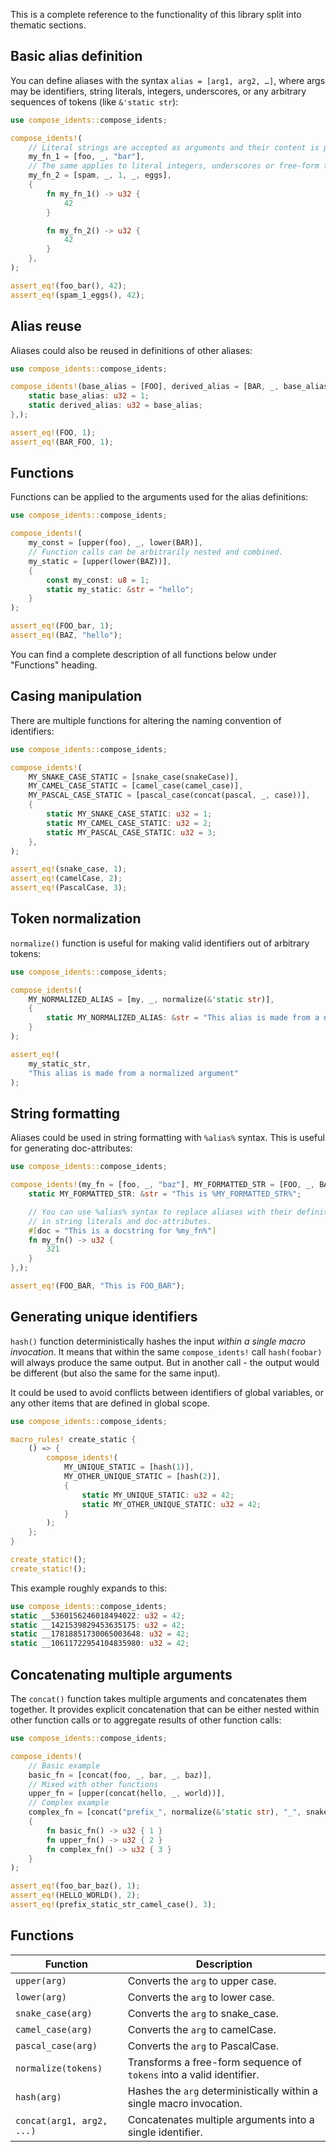 This is a complete reference to the functionality of this library split into thematic sections.

## Basic alias definition

You can define aliases with the syntax `alias = [arg1, arg2, …]`, where args may be identifiers, string literals,
integers, underscores, or any arbitrary sequences of tokens (like `&'static str`):
```rust
use compose_idents::compose_idents;

compose_idents!(
    // Literal strings are accepted as arguments and their content is parsed.
    my_fn_1 = [foo, _, "bar"],
    // The same applies to literal integers, underscores or free-form token sequences.
    my_fn_2 = [spam, _, 1, _, eggs],
    {
        fn my_fn_1() -> u32 {
            42
        }

        fn my_fn_2() -> u32 {
            42
        }
    },
);

assert_eq!(foo_bar(), 42);
assert_eq!(spam_1_eggs(), 42);
```

## Alias reuse

Aliases could also be reused in definitions of other aliases:
```rust
use compose_idents::compose_idents;

compose_idents!(base_alias = [FOO], derived_alias = [BAR, _, base_alias], {
    static base_alias: u32 = 1;
    static derived_alias: u32 = base_alias;
},);

assert_eq!(FOO, 1);
assert_eq!(BAR_FOO, 1);
```

## Functions

Functions can be applied to the arguments used for the alias definitions:
```rust
use compose_idents::compose_idents;

compose_idents!(
    my_const = [upper(foo), _, lower(BAR)],
    // Function calls can be arbitrarily nested and combined.
    my_static = [upper(lower(BAZ))],
    {
        const my_const: u8 = 1;
        static my_static: &str = "hello";
    }
);

assert_eq!(FOO_bar, 1);
assert_eq!(BAZ, "hello");
```

You can find a complete description of all functions below under "Functions" heading.

## Casing manipulation

There are multiple functions for altering the naming convention of identifiers:
```rust
use compose_idents::compose_idents;

compose_idents!(
    MY_SNAKE_CASE_STATIC = [snake_case(snakeCase)],
    MY_CAMEL_CASE_STATIC = [camel_case(camel_case)],
    MY_PASCAL_CASE_STATIC = [pascal_case(concat(pascal, _, case))],
    {
        static MY_SNAKE_CASE_STATIC: u32 = 1;
        static MY_CAMEL_CASE_STATIC: u32 = 2;
        static MY_PASCAL_CASE_STATIC: u32 = 3;
    },
);

assert_eq!(snake_case, 1);
assert_eq!(camelCase, 2);
assert_eq!(PascalCase, 3);
```

## Token normalization

`normalize()` function is useful for making valid identifiers out of arbitrary tokens:
```rust
use compose_idents::compose_idents;

compose_idents!(
    MY_NORMALIZED_ALIAS = [my, _, normalize(&'static str)],
    {
        static MY_NORMALIZED_ALIAS: &str = "This alias is made from a normalized argument";
    }
);

assert_eq!(
    my_static_str,
    "This alias is made from a normalized argument"
);
```

## String formatting

Aliases could be used in string formatting with `%alias%` syntax. This is useful for generating doc-attributes:
```rust
use compose_idents::compose_idents;

compose_idents!(my_fn = [foo, _, "baz"], MY_FORMATTED_STR = [FOO, _, BAR], {
    static MY_FORMATTED_STR: &str = "This is %MY_FORMATTED_STR%";

    // You can use %alias% syntax to replace aliases with their definitions
    // in string literals and doc-attributes.
    #[doc = "This is a docstring for %my_fn%"]
    fn my_fn() -> u32 {
        321
    }
},);

assert_eq!(FOO_BAR, "This is FOO_BAR");
```

## Generating unique identifiers

`hash()` function deterministically hashes the input _within a single macro invocation_. It means that within the same
`compose_idents!` call `hash(foobar)` will always produce the same output. But in another call - the output would be
different (but also the same for the same input).

It could be used to avoid conflicts between identifiers of global variables, or any other items that are defined in
global scope.

```rust
use compose_idents::compose_idents;

macro_rules! create_static {
    () => {
        compose_idents!(
            MY_UNIQUE_STATIC = [hash(1)],
            MY_OTHER_UNIQUE_STATIC = [hash(2)],
            {
                static MY_UNIQUE_STATIC: u32 = 42;
                static MY_OTHER_UNIQUE_STATIC: u32 = 42;
            }
        );
    };
}

create_static!();
create_static!();
```

This example roughly expands to this:
```rust
use compose_idents::compose_idents;
static __5360156246018494022: u32 = 42;
static __1421539829453635175: u32 = 42;
static __17818851730065003648: u32 = 42;
static __10611722954104835980: u32 = 42;
```

## Concatenating multiple arguments

The `concat()` function takes multiple arguments and concatenates them together. It provides explicit concatenation
that can be either nested within other function calls or to aggregate results of other function calls:

```rust
use compose_idents::compose_idents;

compose_idents!(
    // Basic example
    basic_fn = [concat(foo, _, bar, _, baz)],
    // Mixed with other functions
    upper_fn = [upper(concat(hello, _, world))],
    // Complex example
    complex_fn = [concat("prefix_", normalize(&'static str), "_", snake_case(CamelCase))],
    {
        fn basic_fn() -> u32 { 1 }
        fn upper_fn() -> u32 { 2 }
        fn complex_fn() -> u32 { 3 }
    }
);

assert_eq!(foo_bar_baz(), 1);
assert_eq!(HELLO_WORLD(), 2);
assert_eq!(prefix_static_str_camel_case(), 3);
```

## Functions

| Function                  | Description                                                          |
|---------------------------|----------------------------------------------------------------------|
| `upper(arg)`              | Converts the `arg` to upper case.                                    |
| `lower(arg)`              | Converts the `arg` to lower case.                                    |
| `snake_case(arg)`         | Converts the `arg` to snake_case.                                    |
| `camel_case(arg)`         | Converts the `arg` to camelCase.                                     |
| `pascal_case(arg)`        | Converts the `arg` to PascalCase.                                    |
| `normalize(tokens)`       | Transforms a free-form sequence of `tokens` into a valid identifier. |
| `hash(arg)`               | Hashes the `arg` deterministically within a single macro invocation. |
| `concat(arg1, arg2, ...)` | Concatenates multiple arguments into a single identifier.            |
